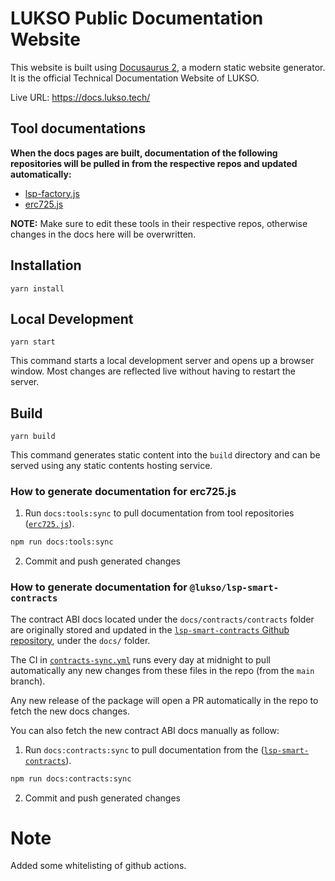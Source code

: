 # LUKSO Public Documentation Website

This website is built using [Docusaurus 2](https://docusaurus.io/), a modern static website generator.
It is the official Technical Documentation Website of LUKSO.

Live URL: <https://docs.lukso.tech/>

## Tool documentations

**When the docs pages are built, documentation of the following repositories will be pulled in from the respective repos and updated automatically:**

- [lsp-factory.js](https://github.com/lukso-network/tools-lsp-factory/tree/develop/docs)
- [erc725.js](https://github.com/ERC725Alliance/erc725.js/tree/develop/docs)

**NOTE:**
Make sure to edit these tools in their respective repos, otherwise changes in the docs here will be overwritten.

## Installation

```console
yarn install
```

## Local Development

```console
yarn start
```

This command starts a local development server and opens up a browser window. Most changes are reflected live without having to restart the server.

## Build

```console
yarn build
```

This command generates static content into the `build` directory and can be served using any static contents hosting service.

### How to generate documentation for erc725.js

1. Run `docs:tools:sync` to pull documentation from tool repositories ([`erc725.js`](https://github.com/ERC725Alliance/erc725.js)).

```sh
npm run docs:tools:sync
```

2. Commit and push generated changes

### How to generate documentation for `@lukso/lsp-smart-contracts`

The contract ABI docs located under the `docs/contracts/contracts` folder are originally stored and updated in the [`lsp-smart-contracts` Github repository](https://github.com/lukso-network/lsp-smart-contracts), under the `docs/` folder.

The CI in [`contracts-sync.yml`](.github/workflows/contracts-sync.yml) runs every day at midnight to pull automatically any new changes from these files in the repo (from the `main` branch).

Any new release of the package will open a PR automatically in the repo to fetch the new docs changes.

You can also fetch the new contract ABI docs manually as follow:

1. Run `docs:contracts:sync` to pull documentation from the ([`lsp-smart-contracts`](https://github.com/lukso-network/lsp-smart-contracts)).

```sh
npm run docs:contracts:sync
```

2. Commit and push generated changes

# Note

Added some whitelisting of github actions.